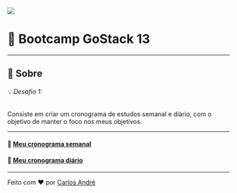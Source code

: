 <img src="https://ik.imagekit.io/geek/pexels-kevin-ku-577585__1__7IJX6s8l2.jpg">

# :rocket: Bootcamp GoStack 13 

---

## :memo: Sobre

###### :bulb: Desafio 1:

Consiste em criar um cronograma de estudos semanal e diário, com o objetivo de manter o foco nos meus objetivos.

---
#### :date: [Meu cronograma semanal](https://www.notion.so/771c9928e6d641fc9bb91a7a9b7b95cf?v=215778529e7d44a39c4459162e818a35)

#### :date: [Meu cronograma diário](https://www.notion.so/e320a86a56e9491596ca359c222ae12c?v=3a8bc7317c984764af8888b39e41b7dd)

---

Feito com :heart: por [Carlos André](https://www.linkedin.com/in/carlos-andr%C3%A9-984a2261/)